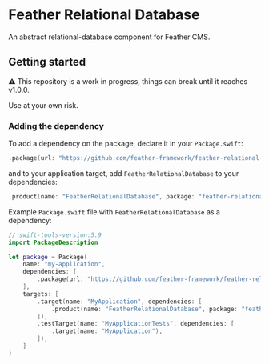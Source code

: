 # Feather Relational Database

An abstract relational-database component for Feather CMS.

## Getting started

⚠️ This repository is a work in progress, things can break until it reaches v1.0.0. 

Use at your own risk.

### Adding the dependency

To add a dependency on the package, declare it in your `Package.swift`:

```swift
.package(url: "https://github.com/feather-framework/feather-relational-database.git", .upToNextMinor(from: "0.2.0")),
```

and to your application target, add `FeatherRelationalDatabase` to your dependencies:

```swift
.product(name: "FeatherRelationalDatabase", package: "feather-relational-database")
```

Example `Package.swift` file with `FeatherRelationalDatabase` as a dependency:

```swift
// swift-tools-version:5.9
import PackageDescription

let package = Package(
    name: "my-application",
    dependencies: [
        .package(url: "https://github.com/feather-framework/feather-relational-database.git", .upToNextMinor(from: "0.2.0")),
    ],
    targets: [
        .target(name: "MyApplication", dependencies: [
            .product(name: "FeatherRelationalDatabase", package: "feather-relational-database")
        ]),
        .testTarget(name: "MyApplicationTests", dependencies: [
            .target(name: "MyApplication"),
        ]),
    ]
)
```

